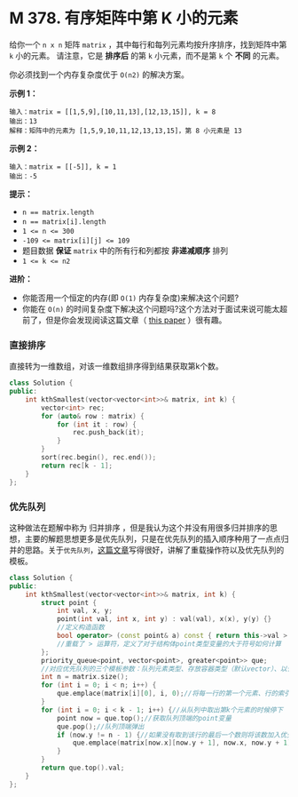 # M 378. 有序矩阵中第 K 小的元素

给你一个 `n x n` 矩阵 `matrix` ，其中每行和每列元素均按升序排序，找到矩阵中第 `k` 小的元素。
请注意，它是 **排序后** 的第 `k` 小元素，而不是第 `k` 个 **不同** 的元素。

你必须找到一个内存复杂度优于 `O(n2)` 的解决方案。

 

**示例 1：**

```
输入：matrix = [[1,5,9],[10,11,13],[12,13,15]], k = 8
输出：13
解释：矩阵中的元素为 [1,5,9,10,11,12,13,13,15]，第 8 小元素是 13
```

**示例 2：**

```
输入：matrix = [[-5]], k = 1
输出：-5
```

 

**提示：**

- `n == matrix.length`
- `n == matrix[i].length`
- `1 <= n <= 300`
- `-109 <= matrix[i][j] <= 109`
- 题目数据 **保证** `matrix` 中的所有行和列都按 **非递减顺序** 排列
- `1 <= k <= n2`

 

**进阶：**

- 你能否用一个恒定的内存(即 `O(1)` 内存复杂度)来解决这个问题?
- 你能在 `O(n)` 的时间复杂度下解决这个问题吗?这个方法对于面试来说可能太超前了，但是你会发现阅读这篇文章（ [this paper](http://www.cse.yorku.ca/~andy/pubs/X+Y.pdf) ）很有趣。





### 直接排序

直接转为一维数组，对该一维数组排序得到结果获取第k个数。

```cpp
class Solution {
public:
    int kthSmallest(vector<vector<int>>& matrix, int k) {
        vector<int> rec;
        for (auto& row : matrix) {
            for (int it : row) {
                rec.push_back(it);
            }
        }
        sort(rec.begin(), rec.end());
        return rec[k - 1];
    }
};
```





### 优先队列

这种做法在题解中称为 归并排序 ，但是我认为这个并没有用很多归并排序的思想，主要的解题思想更多是优先队列，只是在优先队列的插入顺序种用了一点点归并的思路。关于`优先队列`，[这篇文章](https://blog.csdn.net/weixin_57761086/article/details/126802156)写得很好，讲解了重载操作符以及优先队列的模板。

```cpp
class Solution {
public:
    int kthSmallest(vector<vector<int>>& matrix, int k) {
        struct point {
            int val, x, y;
            point(int val, int x, int y) : val(val), x(x), y(y) {}
            //定义构造函数
            bool operator> (const point& a) const { return this->val > a.val; }
            //重载了 > 运算符，定义了对于结构体point类型变量的大于符号如何计算
        };
        priority_queue<point, vector<point>, greater<point>> que;
        //对应优先队列的三个模板参数：队列元素类型、存放容器类型（默认vector）、以什么变量的怎样的方式存放（大于/小于）
        int n = matrix.size();
        for (int i = 0; i < n; i++) {
            que.emplace(matrix[i][0], i, 0);//将每一行的第一个元素、行的索引、当前取得的第几个数字以point类型的形式放入优先队列中
        }
        for (int i = 0; i < k - 1; i++) {//从队列中取出第k个元素的时候停下
            point now = que.top();//获取队列顶端的point变量
            que.pop();//队列顶端弹出
            if (now.y != n - 1) {//如果没有取到该行的最后一个数则将该数加入优先队列中
                que.emplace(matrix[now.x][now.y + 1], now.x, now.y + 1);
            }
        }
        return que.top().val;
    }
};

```

